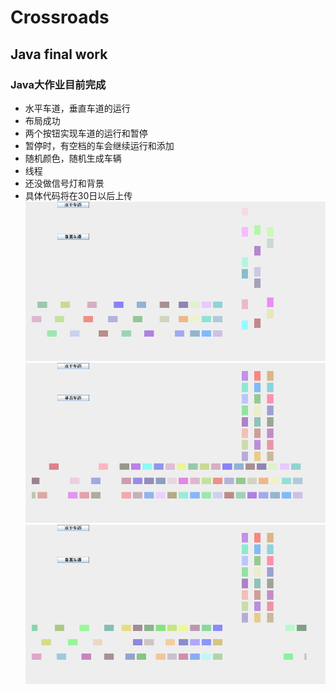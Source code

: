 # Crossroads
## Java final work
### Java大作业目前完成
* 水平车道，垂直车道的运行
* 布局成功
* 两个按钮实现车道的运行和暂停
* 暂停时，有空档的车会继续运行和添加  
* 随机颜色，随机生成车辆  
* 线程  
* 还没做信号灯和背景
* 具体代码将在30日以后上传  
![example_1](./pictures/01.png)
![example_2](./pictures/02.png)
![example_3](./pictures/03.png)